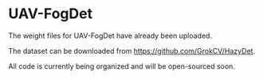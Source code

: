 # UAV-FogDet


The weight files for UAV-FogDet have already been uploaded.

The dataset can be downloaded from https://github.com/GrokCV/HazyDet.

All code is currently being organized and will be open-sourced soon.
